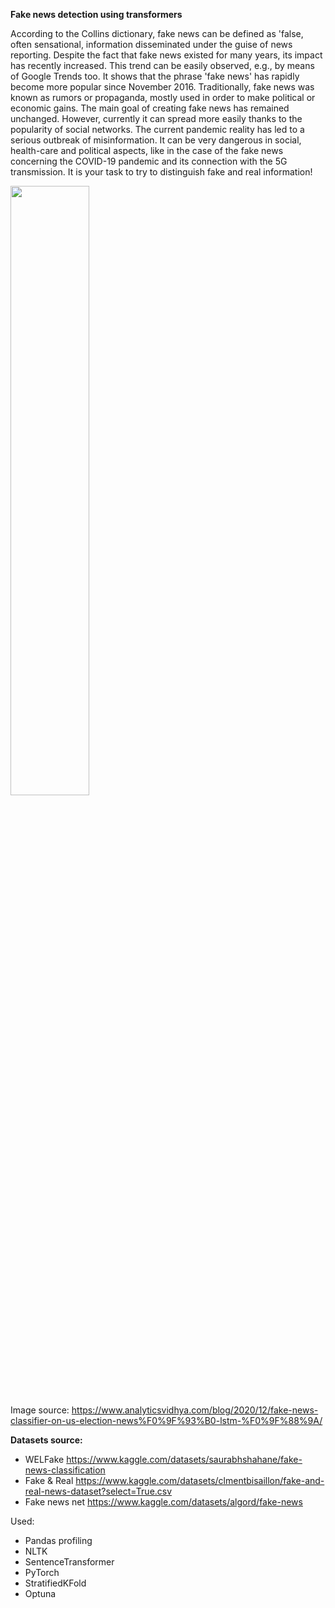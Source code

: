**Fake news detection using transformers**

According to the Collins dictionary, fake news can be defined as 'false, often sensational, information disseminated under the guise of news reporting. Despite the fact that fake news existed for many years, its impact has recently increased. This trend can be easily observed, e.g., by means of Google Trends too. It shows that the phrase 'fake news' has rapidly become more popular since November 2016. Traditionally, fake news was known as rumors or propaganda, mostly used in order to make political or economic gains. The main goal of creating fake news has remained unchanged. However, currently it can spread more easily thanks to the popularity of social networks. The current pandemic reality has led to a serious outbreak of misinformation. It can be very dangerous in social, health-care and political aspects, like in the case of the fake news concerning the COVID-19 pandemic and its connection with the 5G transmission. It is your task to try to distinguish fake and real information!


<img src="https://miro.medium.com/v2/resize:fit:1262/1*LBn_F2ALsKUAKK6vbQbJuw.png" width=50% height=50%><br>
Image source: https://www.analyticsvidhya.com/blog/2020/12/fake-news-classifier-on-us-election-news%F0%9F%93%B0-lstm-%F0%9F%88%9A/ <br>


**Datasets source:** 
- WELFake https://www.kaggle.com/datasets/saurabhshahane/fake-news-classification
- Fake & Real https://www.kaggle.com/datasets/clmentbisaillon/fake-and-real-news-dataset?select=True.csv
- Fake news net https://www.kaggle.com/datasets/algord/fake-news


Used:
- Pandas profiling
- NLTK
- SentenceTransformer
- PyTorch
- StratifiedKFold
- Optuna

